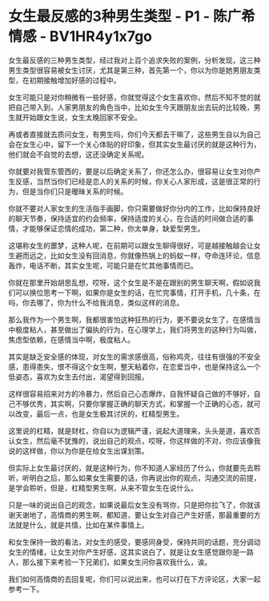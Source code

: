 # 女生最反感的3种男生类型 - P1 - 陈广希情感 - BV1HR4y1x7go

女生最反感的三种男生类型，经过我对上百个追求失败的案例，分析发现，这三种男生类型很容易被女生讨厌，尤其是第三种，首先第一个，你以为你是她男朋友类型，在初期接触增加好感的过程中。

女生可能只是对你稍微有一些好感，你就觉得这个女生喜欢你，然后不知不觉的就把自己带入到，人家男朋友的角色当中，比如女生今天跟朋友出去玩的比较晚，男生就开始跟女生说，女生太晚回家不安全。

再或者直接就去质问女生，有男生吗，你们今天都去干嘛了，这些男生自以为自己会在女生心中，留下一个关心体贴的好印象，但其实女生最讨厌的就是这种行为，他们就会不自觉的去想，这还没确定关系呢。

你就要对我管东管西的，要是以后确定关系了，你还怎么办，很容易让女生对你产生反感，当然当你们已经是恋人的关系的时候，你关心人家形成，这是很正常的行为，但是当你们只是暧昧关系的时候。

你就不要对人家女生的生活指手画脚，你只需要做好你分内的工作，比如保持良好的聊天节奏，保持适宜的约会频率，保持适度的关心，在合适的时间做合适的事情，才能够保证恋情的成功，第二种，你太单身，缺爱型男生。

这堪称女生的噩梦，这种人呢，在前期可以跟女生聊得很好，可是越接触越会让女生避而远之，比如女生没有回消息，你就像热锅上的蚂蚁一样，夺命连环论，信息轰炸，电话不断，其实女生呢，可能只是在忙其他事情而已。

你就在那里开始胡思乱想，哎呀，这个女生是不是在跟别的男生聊天啊，假如说我们可以换位思考一下啊，如果你是女生的话，在忙完事情，打开手机，几十条，在吗，你去哪了，你为什么不给我消息，类似这样的消息。

那么我作为一个男生啊，我都很害怕这种狂热的行为，更不要说女生了，在感情当中极度粘人，甚至做出了偏执的行为，在心理学上，我们将男生的这种行为叫做，焦虑型依赖，在感情当中啊，极度粘人。

其实是缺乏安全感的体现，对女生的需求感很高，俗称鸡壳，往往有很强的不安全感，患得患失，恨不得这个女生啊，整天粘着你，在恋爱当中，也是保持这么一个低姿态，喜欢为女生去付出，渴望得到回报。

这样很容易招来对方的冷暴力，然后自己心态爆炸，自我怀疑自己做的不够好，自己不够优秀，其实啊，只要你掌握正确的聊天方式，和掌握一个正确的心态，就可以改变，最后一点，也是女生极其讨厌的，杠精型男生。

这里说的杠精，就是财杠，你自以为逻辑严谨，说起大道理来，头头是道，喜欢否认女生，然后毫不犹豫的，说出自己的观点，哎呀，你这样做的不对，你应该像我说的这样做，你以为你是在给女生出谋划策。

但实际上女生最讨厌的，就是这种行为，你不知道人家经历了什么，你就要先去聆听，听明白之后，那么如果女生需要的话，你再说出你的观点，沟通交流的前提，是学会聆听，但是，杠精型男生啊，从来不管女生在说什么。

只是一味的说出自己的观念，如果说最后女生没有骂你，只是把你拉飞了，你就该谢天谢地了，高情商的男生啊，都知道，要让女生对自己产生好感，那最重要的方法就是什么，就是共情，比如在某件事情上。

和女生保持一致的看法，对女生的感受，要感同身受，保持共同的话题，充分调动女生的情绪，让女生对你产生好感，这其实说白了，就是让女生感觉跟你是一路人，那么接下来考验一下兄弟们，如果女生问你喜欢我什么，诶。

我们如何高情商的去回复呢，你们可以说出来，也可以打在下方评论区，大家一起参考一下。